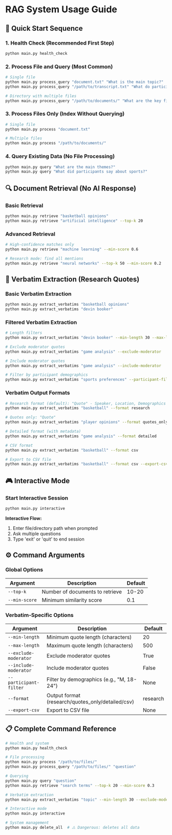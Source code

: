# RAG System Usage Guide

## 🚀 Quick Start Sequence

### 1. **Health Check** (Recommended First Step)
```bash
python main.py health_check
```

### 2. **Process File and Query** (Most Common)
```bash
# Single file
python main.py process_query "document.txt" "What is the main topic?"
python main.py process_query "/path/to/transcript.txt" "What do participants think about basketball?"

# Directory with multiple files
python main.py process_query "/path/to/documents/" "What are the key findings?"
```

### 3. **Process Files Only** (Index Without Querying)
```bash
# Single file
python main.py process "document.txt"

# Multiple files
python main.py process "/path/to/documents/"
```

### 4. **Query Existing Data** (No File Processing)
```bash
python main.py query "What are the main themes?"
python main.py query "What did participants say about sports?"
```

## 🔍 Document Retrieval (No AI Response)

### Basic Retrieval
```bash
python main.py retrieve "basketball opinions"
python main.py retrieve "artificial intelligence" --top-k 20
```

### Advanced Retrieval
```bash
# High-confidence matches only
python main.py retrieve "machine learning" --min-score 0.6

# Research mode: find all mentions
python main.py retrieve "neural networks" --top-k 50 --min-score 0.2
```

## 💬 Verbatim Extraction (Research Quotes)

### Basic Verbatim Extraction
```bash
python main.py extract_verbatims "basketball opinions"
python main.py extract_verbatims "devin booker"
```

### Filtered Verbatim Extraction
```bash
# Length filters
python main.py extract_verbatims "devin booker" --min-length 30 --max-length 200

# Exclude moderator quotes
python main.py extract_verbatims "game analysis" --exclude-moderator

# Include moderator quotes
python main.py extract_verbatims "game analysis" --include-moderator

# Filter by participant demographics
python main.py extract_verbatims "sports preferences" --participant-filter "M, 18-24" --top-k 30
```

### Verbatim Output Formats
```bash
# Research format (default): "Quote" - Speaker, Location, Demographics
python main.py extract_verbatims "basketball" --format research

# Quotes only: "Quote"
python main.py extract_verbatims "player opinions" --format quotes_only --min-length 50

# Detailed format (with metadata)
python main.py extract_verbatims "game analysis" --format detailed

# CSV format
python main.py extract_verbatims "basketball" --format csv

# Export to CSV file
python main.py extract_verbatims "basketball" --format csv --export-csv basketball_quotes.csv
```

## 🎮 Interactive Mode

### Start Interactive Session
```bash
python main.py interactive
```

**Interactive Flow:**
1. Enter file/directory path when prompted
2. Ask multiple questions
3. Type 'exit' or 'quit' to end session

## ⚙️ Command Arguments

### Global Options
| Argument | Description | Default |
|----------|-------------|---------|
| `--top-k` | Number of documents to retrieve | 10-20 |
| `--min-score` | Minimum similarity score | 0.1 |

### Verbatim-Specific Options
| Argument | Description | Default |
|----------|-------------|---------|
| `--min-length` | Minimum quote length (characters) | 20 |
| `--max-length` | Maximum quote length (characters) | 500 |
| `--exclude-moderator` | Exclude moderator quotes | True |
| `--include-moderator` | Include moderator quotes | False |
| `--participant-filter` | Filter by demographics (e.g., "M, 18-24") | None |
| `--format` | Output format (research/quotes_only/detailed/csv) | research |
| `--export-csv` | Export to CSV file | None |

## 📋 Complete Command Reference

```bash
# Health and system
python main.py health_check

# File processing
python main.py process "/path/to/files/"
python main.py process_query "/path/to/files/" "question"

# Querying
python main.py query "question"
python main.py retrieve "search terms" --top-k 20 --min-score 0.3

# Verbatim extraction
python main.py extract_verbatims "topic" --min-length 30 --exclude-moderator --format research

# Interactive mode
python main.py interactive

# System management
python main.py delete_all  # ⚠️ Dangerous: deletes all data
```

